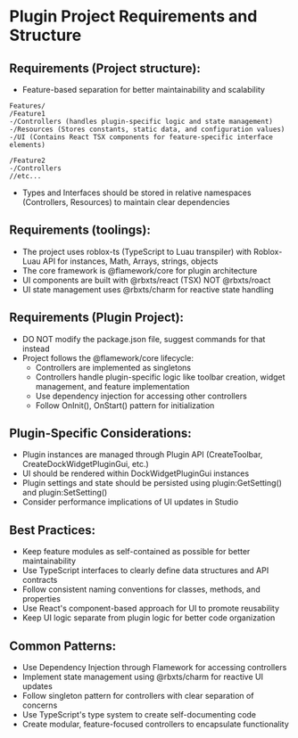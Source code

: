 # Plugin Project Requirements and Structure

## Requirements (Project structure):

- Feature-based separation for better maintainability and scalability

```
Features/
/Feature1
-/Controllers (handles plugin-specific logic and state management)
-/Resources (Stores constants, static data, and configuration values)
-/UI (Contains React TSX components for feature-specific interface elements)

/Feature2
-/Controllers
//etc...
```

- Types and Interfaces should be stored in relative namespaces (Controllers, Resources) to maintain clear dependencies

## Requirements (toolings):

- The project uses roblox-ts (TypeScript to Luau transpiler) with Roblox-Luau API for instances, Math, Arrays, strings, objects
- The core framework is @flamework/core for plugin architecture
- UI components are built with @rbxts/react (TSX) NOT @rbxts/roact
- UI state management uses @rbxts/charm for reactive state handling

## Requirements (Plugin Project):

- DO NOT modify the package.json file, suggest commands for that instead
- Project follows the @flamework/core lifecycle:
  - Controllers are implemented as singletons
  - Controllers handle plugin-specific logic like toolbar creation, widget management, and feature implementation
  - Use dependency injection for accessing other controllers
  - Follow OnInit(), OnStart() pattern for initialization

## Plugin-Specific Considerations:

- Plugin instances are managed through Plugin API (CreateToolbar, CreateDockWidgetPluginGui, etc.)
- UI should be rendered within DockWidgetPluginGui instances
- Plugin settings and state should be persisted using plugin:GetSetting() and plugin:SetSetting()
- Consider performance implications of UI updates in Studio

## Best Practices:

- Keep feature modules as self-contained as possible for better maintainability
- Use TypeScript interfaces to clearly define data structures and API contracts
- Follow consistent naming conventions for classes, methods, and properties
- Use React's component-based approach for UI to promote reusability
- Keep UI logic separate from plugin logic for better code organization

## Common Patterns:

- Use Dependency Injection through Flamework for accessing controllers
- Implement state management using @rbxts/charm for reactive UI updates
- Follow singleton pattern for controllers with clear separation of concerns
- Use TypeScript's type system to create self-documenting code
- Create modular, feature-focused controllers to encapsulate functionality
